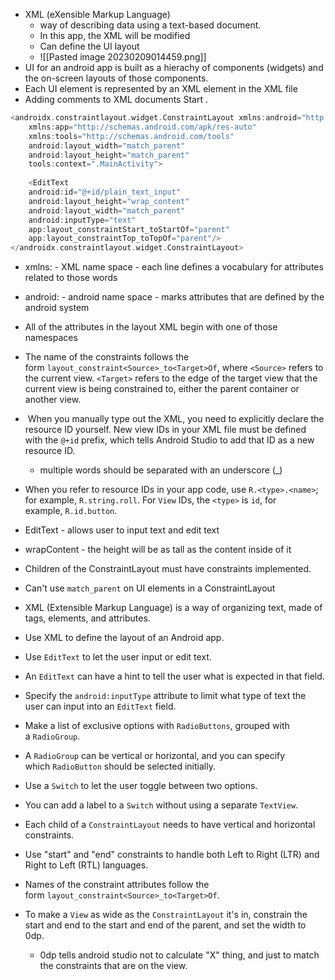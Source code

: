 - XML (eXensible Markup Language)
	- way of describing data using a text-based document.
	- In this app, the XML will be modified
	- Can define the UI layout
	- ![[Pasted image 20230209014459.png]]
- UI for an android app is built as a hierachy of components (widgets) and the on-screen layouts of those components. 
- Each UI element is represented by an XML element in the XML file 
- Adding comments to XML documents Start <!-- and end with -->.

```Kotlin
<androidx.constraintlayout.widget.ConstraintLayout xmlns:android="http://schemas.android.com/apk/res/android"  
    xmlns:app="http://schemas.android.com/apk/res-auto"  
    xmlns:tools="http://schemas.android.com/tools"  
    android:layout_width="match_parent"  
    android:layout_height="match_parent"  
    tools:context=".MainActivity">  
    
    <EditText  
    android:id="@+id/plain_text_input"  
    android:layout_height="wrap_content"  
    android:layout_width="match_parent"  
    android:inputType="text"  
    app:layout_constraintStart_toStartOf="parent"  
    app:layout_constraintTop_toTopOf="parent"/>
</androidx.constraintlayout.widget.ConstraintLayout>
```
- xmlns: - XML name space - each line defines a vocabulary for attributes related to those words 
- android: - android name space - marks attributes that are defined by the android system 
- All of the attributes in the layout XML begin with one of those namespaces 
- The name of the constraints follows the form `layout_constraint<Source>_to<Target>Of`, where `<Source>` refers to the current view. `<Target>` refers to the edge of the target view that the current view is being constrained to, either the parent container or another view.
-  When you manually type out the XML, you need to explicitly declare the resource ID yourself. New view IDs in your XML file must be defined with the `@+id` prefix, which tells Android Studio to add that ID as a new resource ID.
	- multiple words should be separated with an underscore (_)
- When you refer to resource IDs in your app code, use `R.<type>.<name>`; for example, `R.string.roll`. For `View` IDs, the `<type>` is `id`, for example, `R.id.button`.


- EditText - allows user to input text and edit text 
- wrapContent - the height will be as tall as the content inside of it
- Children of the ConstraintLayout must have constraints implemented.
- Can't use `match_parent` on UI elements in a ConstraintLayout


-   XML (Extensible Markup Language) is a way of organizing text, made of tags, elements, and attributes.
-   Use XML to define the layout of an Android app.
-   Use `EditText` to let the user input or edit text.
-   An `EditText` can have a hint to tell the user what is expected in that field.
-   Specify the `android:inputType` attribute to limit what type of text the user can input into an `EditText` field.
-   Make a list of exclusive options with `RadioButtons`, grouped with a `RadioGroup`.
-   A `RadioGroup` can be vertical or horizontal, and you can specify which `RadioButton` should be selected initially.
-   Use a `Switch` to let the user toggle between two options.
-   You can add a label to a `Switch` without using a separate `TextView`.
-   Each child of a `ConstraintLayout` needs to have vertical and horizontal constraints.
-   Use "start" and "end" constraints to handle both Left to Right (LTR) and Right to Left (RTL) languages.
-   Names of the constraint attributes follow the form `layout_constraint<Source>_to<Target>Of`.
-   To make a `View` as wide as the `ConstraintLayout` it's in, constrain the start and end to the start and end of the parent, and set the width to 0dp.
	- 0dp tells android studio not to calculate "X" thing, and just to match the constraints that are on the view. 
